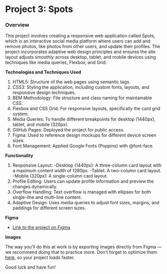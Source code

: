 # Project 3: Spots

### Overview  

This project involves creating a responsive web application called Spots, which is an interactive social media platform where users can add and remove photos, like photos from other users, and update their profiles. The project incorporates adaptive web design principles and ensures the site layout adjusts smoothly across desktop, tablet, and mobile devices using techniques like media queries, Flexbox, and Grid.
  
**Technologies and Techniques Used**
  
1. HTML5: Structure of the web pages using semantic tags.
2. CSS3: Styling the application, including custom fonts, layouts, and responsive design techniques.
3. BEM Methodology: File structure and class naming for maintainable CSS.
4. Flexbox and CSS Grid: For responsive layouts, specifically the card grid system.
5. Media Queries: To handle different breakpoints for desktop (1440px), tablet, and mobile (320px).
6. GitHub Pages: Deployed the project for public access.
7. Figma: Used to reference design mockups for different device screen sizes.
8. Font Management: Applied Google Fonts (Poppins) with @font-face. 


**Functionality**  
1. Responsive Layout:
    -Desktop (1440px): A three-column card layout with a maximum content width of 1280px.
    -Tablet: A two-column card layout.
  -Mobile (320px): A single-column card layout.
2. Profile Editing: Users can update profile information and preview the changes dynamically.
3. Overflow Handling: Text overflow is managed with ellipses for both single-line and multi-line content.
4. Adaptive Design: Uses media queries to adjust font sizes, margins, and paddings for different screen sizes.
  
**Figma**  
  
* [Link to the project on Figma](https://www.figma.com/file/BBNm2bC3lj8QQMHlnqRsga/Sprint-3-Project-%E2%80%94-Spots?type=design&node-id=2%3A60&mode=design&t=afgNFybdorZO6cQo-1)
  
**Images**  
  
The way you'll do this at work is by exporting images directly from Figma — we recommend doing that to practice more. Don't forget to optimize them [here](https://tinypng.com/), so your project loads faster. 
  
Good luck and have fun!
